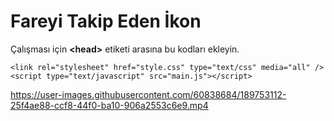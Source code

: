 # Fareyi Takip Eden İkon

Çalışması için **\<head\>** etiketi arasına bu kodları ekleyin.
```
<link rel="stylesheet" href="style.css" type="text/css" media="all" />
<script type="text/javascript" src="main.js"></script>
```

https://user-images.githubusercontent.com/60838684/189753112-25f4ae88-ccf8-44f0-ba10-906a2553c6e9.mp4

